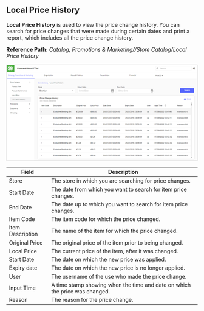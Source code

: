 ## Local Price History

**Local Price History** is used to view the price change history. You can search for price changes that were made during certain dates and print a report, which includes all the price change history.

**Reference Path:** *Catalog, Promotions & Marketing//Store Catalog/Local Price History*

![Local Price History Screen](/Images/LocalPriceHistoryScreen.png)

|**Field**|**Description**|
|---------|----------|
|Store|The store in which you are searching for price changes.|
|Start Date|The date from which you want to search for item price changes.|
|End Date|The date up to which you want to search for item price changes.|
|Item Code|The item code for which the price changed.|
|Item Description|The name of the item for which the price changed.|
|Original Price|The original price of the item prior to being changed.|
|Local Price|The current price of the item, after it was changed.|
|Start Date|The date on which the new price was applied.|
|Expiry date|The date on which the new price is no longer applied.|
|User|The username of the use who made the price change.|
|Input Time|A time stamp showing when the time and date on which the price was changed.|
|Reason|The reason for the price change.|